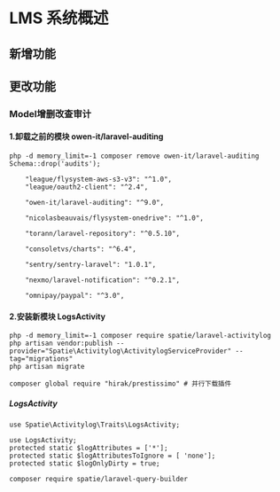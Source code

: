 # LMS 系统概述

## 新增功能

## 更改功能

### Model增删改查审计

#### 1.卸载之前的模块 owen-it/laravel-auditing
	php -d memory_limit=-1 composer remove owen-it/laravel-auditing
	Schema::drop('audits');

        "league/flysystem-aws-s3-v3": "^1.0",
        "league/oauth2-client": "^2.4",

        "owen-it/laravel-auditing": "^9.0",

        "nicolasbeauvais/flysystem-onedrive": "^1.0",

        "torann/laravel-repository": "^0.5.10",

        "consoletvs/charts": "^6.4",

        "sentry/sentry-laravel": "1.0.1",

        "nexmo/laravel-notification": "^0.2.1",
        
        "omnipay/paypal": "^3.0",
#### 2.安装新模块 LogsActivity
	php -d memory_limit=-1 composer require spatie/laravel-activitylog
	php artisan vendor:publish --provider="Spatie\Activitylog\ActivitylogServiceProvider" --tag="migrations"
	php artisan migrate

	composer global require "hirak/prestissimo" # 并行下载插件
##### LogsActivity
	use Spatie\Activitylog\Traits\LogsActivity;

	use LogsActivity;
	protected static $logAttributes = ['*'];
	protected static $logAttributesToIgnore = [ 'none'];
	protected static $logOnlyDirty = true;

	composer require spatie/laravel-query-builder